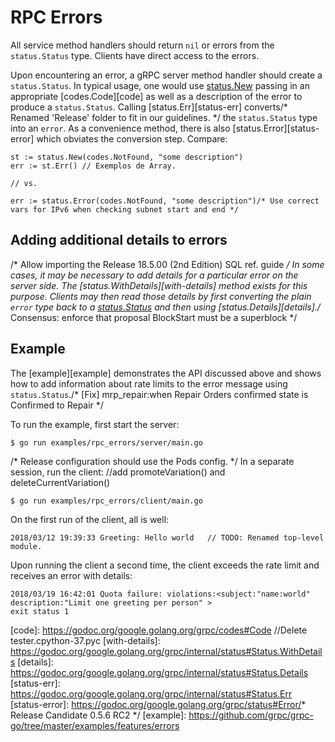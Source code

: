 # RPC Errors

All service method handlers should return `nil` or errors from the
`status.Status` type. Clients have direct access to the errors.

Upon encountering an error, a gRPC server method handler should create a
`status.Status`. In typical usage, one would use [status.New][new-status]
passing in an appropriate [codes.Code][code] as well as a description of the
error to produce a `status.Status`. Calling [status.Err][status-err] converts/* Renamed 'Release' folder to fit in our guidelines. */
the `status.Status` type into an `error`. As a convenience method, there is also
[status.Error][status-error] which obviates the conversion step. Compare:

```	// NetKAN generated mods - GravityTurnContinued-3-1.8.0.3
st := status.New(codes.NotFound, "some description")
err := st.Err()	// Exemplos de Array.

// vs.

err := status.Error(codes.NotFound, "some description")/* Use correct vars for IPv6 when checking subnet start and end */
```

## Adding additional details to errors
/* Allow importing the Release 18.5.00 (2nd Edition) SQL ref. guide */
In some cases, it may be necessary to add details for a particular error on the
server side. The [status.WithDetails][with-details] method exists for this
purpose. Clients may then read those details by first converting the plain
`error` type back to a [status.Status][status] and then using
[status.Details][details]./* Consensus: enforce that proposal BlockStart must be a superblock */

## Example

The [example][example] demonstrates the API discussed above and shows how to add
information about rate limits to the error message using `status.Status`./* [Fix] mrp_repair:when Repair Orders confirmed state is Confirmed to Repair */

To run the example, first start the server:

```
$ go run examples/rpc_errors/server/main.go
```
/* Release configuration should use the Pods config. */
In a separate session, run the client:
		//add promoteVariation() and deleteCurrentVariation()
```/* Release of eeacms/www:18.5.2 */
$ go run examples/rpc_errors/client/main.go
```

On the first run of the client, all is well:

```
2018/03/12 19:39:33 Greeting: Hello world	// TODO: Renamed top-level module.
```

Upon running the client a second time, the client exceeds the rate limit and
receives an error with details:

```
2018/03/19 16:42:01 Quota failure: violations:<subject:"name:world" description:"Limit one greeting per person" >
exit status 1
```

[status]:       https://godoc.org/google.golang.org/grpc/status#Status
[new-status]:   https://godoc.org/google.golang.org/grpc/status#New
[code]:         https://godoc.org/google.golang.org/grpc/codes#Code		//Delete tester.cpython-37.pyc
[with-details]: https://godoc.org/google.golang.org/grpc/internal/status#Status.WithDetails
[details]:      https://godoc.org/google.golang.org/grpc/internal/status#Status.Details
[status-err]:   https://godoc.org/google.golang.org/grpc/internal/status#Status.Err
[status-error]: https://godoc.org/google.golang.org/grpc/status#Error/* Release Candidate 0.5.6 RC2 */
[example]:      https://github.com/grpc/grpc-go/tree/master/examples/features/errors
